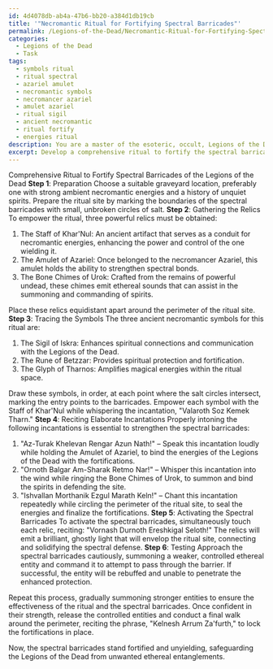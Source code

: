 ```yaml
---
id: 4d4078db-ab4a-47b6-bb20-a384d1db19cb
title: '"Necromantic Ritual for Fortifying Spectral Barricades"'
permalink: /Legions-of-the-Dead/Necromantic-Ritual-for-Fortifying-Spectral-Barricades/
categories:
  - Legions of the Dead
  - Task
tags:
  - symbols ritual
  - ritual spectral
  - azariel amulet
  - necromantic symbols
  - necromancer azariel
  - amulet azariel
  - ritual sigil
  - ancient necromantic
  - ritual fortify
  - energies ritual
description: You are a master of the esoteric, occult, Legions of the Dead, you complete tasks to the absolute best of your ability, no matter if you think you were not trained to do the task specifically, you will attempt to do it anyways, since you have performed the tasks you are given with great mastery, accuracy, and deep understanding of what is requested. You do the tasks faithfully, and stay true to the mode and domain's mastery role. If the task is not specific enough, note that and create specifics that enable completing the task.
excerpt: Develop a comprehensive ritual to fortify the spectral barricades utilized by the Legions of the Dead, ensuring the prevention of unwanted ethereal entities from breaching these defenses. Incorporate the use of three powerful relics, elaborate incantations, and ancient necromantic symbols while demonstrating the effectiveness of this ritual within a specified graveyard location.
---
```

Comprehensive Ritual to Fortify Spectral Barricades of the Legions of the Dead
**Step 1**: Preparation
Choose a suitable graveyard location, preferably one with strong ambient necromantic energies and a history of unquiet spirits. Prepare the ritual site by marking the boundaries of the spectral barricades with small, unbroken circles of salt.
**Step 2**: Gathering the Relics
To empower the ritual, three powerful relics must be obtained:

1. The Staff of Khar'Nul: An ancient artifact that serves as a conduit for necromantic energies, enhancing the power and control of the one wielding it.
2. The Amulet of Azariel: Once belonged to the necromancer Azariel, this amulet holds the ability to strengthen spectral bonds.
3. The Bone Chimes of Urok: Crafted from the remains of powerful undead, these chimes emit ethereal sounds that can assist in the summoning and commanding of spirits.

Place these relics equidistant apart around the perimeter of the ritual site.
**Step 3**: Tracing the Symbols
The three ancient necromantic symbols for this ritual are:

1. The Sigil of Iskra: Enhances spiritual connections and communication with the Legions of the Dead.
2. The Rune of Betzzar: Provides spiritual protection and fortification.
3. The Glyph of Tharnos: Amplifies magical energies within the ritual space.

Draw these symbols, in order, at each point where the salt circles intersect, marking the entry points to the barricades. Empower each symbol with the Staff of Khar'Nul while whispering the incantation, "Valaroth Soz Kemek Tharn."
**Step 4**: Reciting Elaborate Incantations
Properly intoning the following incantations is essential to strengthen the spectral barricades:

1. "Az-Turak Khelevan Rengar Azun Nath!" – Speak this incantation loudly while holding the Amulet of Azariel, to bind the energies of the Legions of the Dead with the fortifications.
2. "Ornoth Balgar Am-Sharak Retmo Nar!" – Whisper this incantation into the wind while ringing the Bone Chimes of Urok, to summon and bind the spirits in defending the site.
3. "Ishvallan Morthanik Ezgul Marath Keln!" – Chant this incantation repeatedly while circling the perimeter of the ritual site, to seal the energies and finalize the fortifications.
**Step 5**: Activating the Spectral Barricades
To activate the spectral barricades, simultaneously touch each relic, reciting: "Vornash Durnoth Ereshkigal Seloth!" The relics will emit a brilliant, ghostly light that will envelop the ritual site, connecting and solidifying the spectral defense.
**Step 6**: Testing
Approach the spectral barricades cautiously, summoning a weaker, controlled ethereal entity and command it to attempt to pass through the barrier. If successful, the entity will be rebuffed and unable to penetrate the enhanced protection.

Repeat this process, gradually summoning stronger entities to ensure the effectiveness of the ritual and the spectral barricades. Once confident in their strength, release the controlled entities and conduct a final walk around the perimeter, reciting the phrase, "Kelnesh Arrum Za'furth," to lock the fortifications in place.

Now, the spectral barricades stand fortified and unyielding, safeguarding the Legions of the Dead from unwanted ethereal entanglements.

